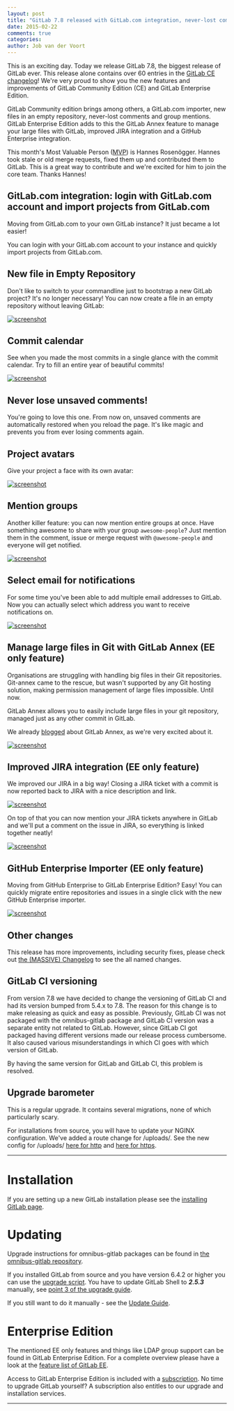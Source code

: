 ```yaml
---
layout: post
title: "GitLab 7.8 released with GitLab.com integration, never-lost comments and GitLab Annex for managing large files"
date: 2015-02-22
comments: true
categories:
author: Job van der Voort
---
```


This is an exciting day. Today we release GitLab 7.8, the biggest release of GitLab ever. This release alone contains over 60 entries in the [GitLab CE changelog](https://gitlab.com/gitlab-org/gitlab-ce/blob/7-8-stable/CHANGELOG)!
We're very proud to show you the new features and improvements of GitLab Community Edition (CE) and GitLab Enterprise Edition.

GitLab Community edition brings among others, a GitLab.com importer,
new files in an empty repository, never-lost comments and group mentions.
GitLab Enterprise Edition adds to this the GitLab Annex feature to manage your large files with GitLab, improved JIRA integration and a GitHub Enterprise integration.

This month's Most Valuable Person ([MVP](https://about.gitlab.com/mvp/)) is Hannes Rosenögger.
Hannes took stale or old merge requests, fixed them up and contributed them to GitLab.
This is a great way to contribute and we're excited for him to join the core team.
Thanks Hannes!

<!--more-->

## GitLab.com integration: login with GitLab.com account and import projects from GitLab.com

Moving from GitLab.com to your own GitLab instance? It just became a lot easier!

You can login with your GitLab.com account to your instance and quickly import projects from GitLab.com.

## New file in Empty Repository

Don't like to switch to your commandline just to bootstrap a new GitLab project?
It's no longer necessary! You can now create a file in an empty repository without leaving GitLab:

[![screenshot](/images/7_8/new_file.png)](/images/7_8/new_file.png)

## Commit calendar

See when you made the most commits in a single glance with the commit calendar.
Try to fill an entire year of beautiful commits!

[![screenshot](/images/7_8/commit_calendar.png)](/images/7_8/commit_calendar.png)

## Never lose unsaved comments!

You're going to love this one. From now on, unsaved comments are automatically restored when you reload the page.
It's like magic and prevents you from ever losing comments again.

## Project avatars

Give your project a face with its own avatar:

[![screenshot](/images/7_8/project_avatar.png)](/images/7_8/project_avatar.png)

## Mention groups

Another killer feature: you can now mention entire groups at once.
Have something awesome to share with your group `awesome-people`? Just mention them in the comment,
issue or merge request with `@awesome-people` and everyone will get notified.

[![screenshot](/images/7_8/mention_groups.png)](/images/7_8/mention_groups.png)

## Select email for notifications

For some time you've been able to add multiple email addresses to GitLab.
Now you can actually select which address you want to receive notifications on.

[![screenshot](/images/7_8/set_notification_mail.png)](/images/7_8/set_notification_mail.png)

## Manage large files in Git with GitLab Annex (EE only feature)

Organisations are struggling with handling big files in their Git repositories.
Git-annex came to the rescue, but wasn't supported by any Git hosting solution,
making permission management of large files impossible. Until now.

GitLab Annex allows you to easily include large files in your git
repository, managed just as any other commit in GitLab.

We already [blogged](https://about.gitlab.com/2015/02/17/gitlab-annex-solves-the-problem-of-versioning-large-binaries-with-git/)
about GitLab Annex, as we're very excited about it.

[![screenshot](/images/7_8/git_annex.png)](/images/7_8/git_annex.png)

## Improved JIRA integration (EE only feature)

We improved our JIRA in a big way! Closing a JIRA ticket with a commit is now reported
back to JIRA with a nice description and link.

[![screenshot](/images/7_8/jira_service_close_issue.png)](/images/7_8/jira_service_close_issue.png)

On top of that you can now mention your JIRA tickets anywhere in GitLab and
we'll put a comment on the issue in JIRA, so everything is linked together neatly!

[![screenshot](/images/7_8/jira_issue_reference.png)](/images/7_8/jira_issue_reference.png)

## GitHub Enterprise Importer (EE only feature)

Moving from GitHub Enterprise to GitLab Enterprise Edition? Easy!
You can quickly migrate entire repositories and issues in a single click
with the new GitHub Enterprise importer.

[![screenshot](/images/7_8/gh_import.png)](/images/7_8/gh_import.png)

## Other changes

This release has more improvements, including security fixes, please check out [the (MASSIVE) Changelog](https://gitlab.com/gitlab-org/gitlab-ce/blob/7-8-stable/CHANGELOG) to see the all named changes.

## GitLab CI versioning

From version 7.8 we have decided to change the versioning of GitLab CI and had its version bumped from 5.4.x to 7.8. The reason for this change is to make releasing as quick and easy as possible. Previously, GitLab CI was not packaged with the omnibus-gitlab package and GitLab CI version was a separate entity not related to GitLab. However, since GitLab CI got packaged having different versions made our release process cumbersome.
It also caused various misunderstandings in which CI goes with which version of GitLab.

By having the same version for GitLab and GitLab CI, this problem is resolved.

## Upgrade barometer

This is a regular upgrade. It contains several migrations,
none of which particularly scary.

For installations from source, you will have to update your NGINX configuration. We've added a route change for /uploads/.
See the new config for /uploads/ [here for http](https://gitlab.com/gitlab-org/gitlab-ce/blob/8ae3112b3f303c897c70952dd162589b1c394221/lib/support/nginx/gitlab#L60) and [here for https](https://gitlab.com/gitlab-org/gitlab-ce/blob/8ae3112b3f303c897c70952dd162589b1c394221/lib/support/nginx/gitlab-ssl#L105).

- - -

# Installation

If you are setting up a new GitLab installation please see the [installing GitLab page](https://www.gitlab.com/installation/).

# Updating

Upgrade instructions for omnibus-gitlab packages can be found in [the omnibus-gitlab repository](https://gitlab.com/gitlab-org/omnibus-gitlab/blob/master/doc/update.md).

If you installed GitLab from source and you have version 6.4.2 or higher you can use the [upgrade script](https://gitlab.com/gitlab-org/gitlab-ce/blob/master/doc/update/upgrader.md).
You have to update GitLab Shell to ***2.5.3*** manually, see [point 3 of the upgrade guide](https://gitlab.com/gitlab-org/gitlab-ce/blob/master/doc/update/7.7-to-7.8.md#3-update-gitlab-shell).

If you still want to do it manually - see the [Update Guide](https://gitlab.com/gitlab-org/gitlab-ce/blob/master/doc/update/7.7-to-7.8.md).

# Enterprise Edition

The mentioned EE only features and things like LDAP group support can be found in GitLab Enterprise Edition.
For a complete overview please have a look at the [feature list of GitLab EE](http://www.gitlab.com/gitlab-ee/).

Access to GitLab Enterprise Edition is included with a [subscription](http://www.gitlab.com/pricing/).
No time to upgrade GitLab yourself?
A subscription also entitles to our upgrade and installation services.

- - -
